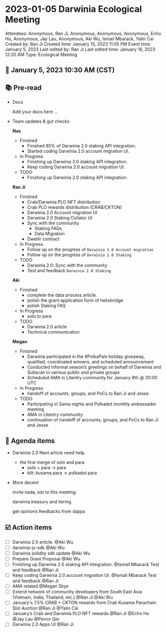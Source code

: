# 2023-01-05 Darwinia Ecological Meeting

Attendees: Anonymous, Ran Ji, Anonymous, Anonymous, Anonymous, Echo Hu, Anonymous, Jay Lau, Anonymous, Aki Wu, Ismail Mbarack, Yalin Cai
Created by: Ran Ji
Created time: January 15, 2023 11:05 PM
Event time: January 5, 2023
Last edited by: Ran Ji
Last edited time: January 16, 2023 12:20 AM
Type: Ecological Meeting

## 📅 January 5, 2023 10:30 AM (CST)

## 📚 Pre-read

- Docs
    
    Add your docs here ...
    
- Team updates & gut checks
    
    **Nas**
    
    - Finished
        - Finished 85% of Darwinia 2.0 staking API integration.
        - Started coding Darwinia 2.0 account migration UI.
    - In Progress
        - Finishing up Darwinia 2.0 staking API integration.
        - Keep coding Darwinia 2.0 account migration UI.
    - TODO
        - Finishing up Darwinia 2.0 staking API integration.
    
    **Ran Ji**
    
    - Finished
        - Crab/Darwinia PLO NFT distribution
        - Crab PLO rewards distribution (CRAB/CKTON)
        - Darwinia 2.0 Account migration UI
        - Darwinia 2.0 Staking Collator UI
        - Sync with the community
            - Staking FAQs
            - Data Migration
        - Dwellir contract
    - In Progress
        - Follow up on the progress of `Darwinia 2.0 Account migration`
        - Follow up on the progress of `Darwinia 2.0 Staking`
    - TODO
        - Darwinia 2.0: Sync with the community
        - Test and feedback `Darwinia 2.0 Staking`
    
    **Aki**
    
    - Finished
        - complete the data process article.
        - polish the grant application form of helixbridge
        - polish Staking FAQ
    - In Progress
        - solo to para
    - TODO
        - Darwinia 2.0 article
        - Technical communication
    
    **Megan**
    
    - Finished
        - Darwinia participated in the #PolkaPals holiday giveaway, qualified, coordinated winners, and scheduled announcement
        - Conducted informal season’s greetings on behalf of Darwinia and Subscan in various public and private groups
        - Scheduled AMA in Litentry community for January 9th @ 20:00 UTC
    - In Progress
        - handoff of accounts, groups, and PoCs to Ran Ji and Jesse
    - TODO
        - Participating in Sama nights and Polkadot monthly ambassador meeting
        - AMA in Litentry community
        - continuation of handoff of accounts, groups, and PoCs to Ran Ji and Jesse

## 💬 Agenda items

- Darwinia 2.0 Next article need help.
    - the first merge of solo and para
        - solo + para → para
        - kilt: kusama para → polkadot para
- More decent
    
    invite nada, sisi to this meeting. 
    
    darwinia treasury and itering 
    
    get opinions feedbacks from dapps
    

## ☑️ Action items

- [ ]  Darwinia 2.0 article. @Aki Wu
- [ ]  darwinia-js-sdk @Aki Wu
- [ ]  Darwinia solidity sdk update @Aki Wu
- [ ]  Prepare Grant Proposal @Aki Wu
- [ ]  Finishing up Darwinia 2.0 staking API integration. @Ismail Mbarack Test and feedback @Ran Ji
- [ ]  Keep coding Darwinia 2.0 account migration UI. @Ismail Mbarack Test and feedback @Ran Ji
- [ ]  AMA related @Megan Skye
- [ ]  Extend network of community developers from South East Asia (Vietnam, India, Thailand, etc.) @Ran Ji @Aki Wu
- [ ]  January's 7.5% CRAB + CKTON rewards from Crab Kusama Parachain Slot Auction @Ran Ji @Yalin Cai
- [ ]  January’s Crab and Darwinia PLO NFT rewards @Ran Ji @Echo Hu @Jay Lau @Perror Qin
- [ ]  Darwinia 2.0 Apps UI @Ran Ji